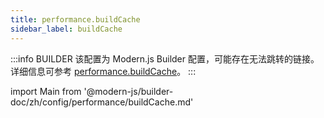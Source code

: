 ```yaml
---
title: performance.buildCache
sidebar_label: buildCache
---
```


:::info BUILDER
该配置为 Modern.js Builder 配置，可能存在无法跳转的链接。详细信息可参考 [performance.buildCache](https://modernjs.dev/builder/zh/api/config-performance.html#performance-buildcache)。
:::

import Main from '@modern-js/builder-doc/zh/config/performance/buildCache.md'

<Main />
